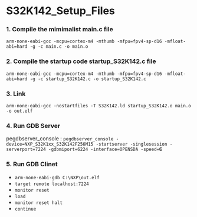 # S32K142_Setup_Files

### 1. Compile the mimimalist main.c file

`arm-none-eabi-gcc -mcpu=cortex-m4 -mthumb -mfpu=fpv4-sp-d16 -mfloat-abi=hard -g -c main.c -o main.o`


### 2. Compile the startup code startup_S32K142.c file

`arm-none-eabi-gcc -mcpu=cortex-m4 -mthumb -mfpu=fpv4-sp-d16 -mfloat-abi=hard -g -c startup_S32K142.c -o startup_S32K142.c`

### 3. Link

`arm-none-eabi-gcc -nostartfiles -T S32K142.ld startup_S32K142.o main.o -o out.elf`

### 4. Run GDB Server

pegdbserver_console : `pegdbserver_console -device=NXP_S32K1xx_S32K142F256M15 -startserver -singlesession -serverport=7224 -gdbmiport=6224 -interface=OPENSDA -speed=Œ`


### 5. Run GDB Clinet

- `arm-none-eabi-gdb C:\NXP\out.elf`
- `target remote localhost:7224`
- `monitor reset`
- `load`
- `monitor reset halt`
- `continue`